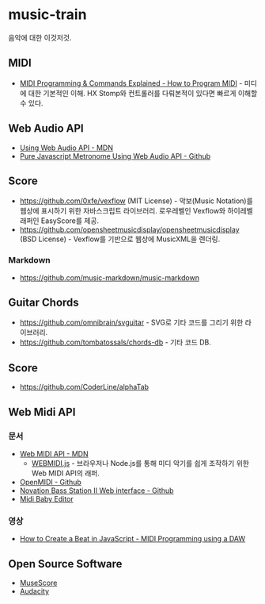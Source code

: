 # music-train

음악에 대한 이것저것.

## MIDI

* [MIDI Programming & Commands Explained - How to Program MIDI](https://www.youtube.com/watch?v=IoUtshlzCTo) - 미디에 대한 기본적인 이해. HX Stomp와 컨트롤러를 다뤄본적이 있다면 빠르게 이해할 수 있다.

## Web Audio API

* [Using Web Audio API - MDN](https://developer.mozilla.org/en-US/docs/Web/API/Web_Audio_API/Using_Web_Audio_API)
* [Pure Javascript Metronome Using Web Audio API - Github](https://github.com/scottwhudson/metronome)

## Score

* https://github.com/0xfe/vexflow (MIT License) - 악보(Music Notation)를 웹상에 표시하기 위한 자바스크립트 라이브러리. 로우레벨인 Vexflow와 하이레벨 래퍼인 EasyScore를 제공.
* https://github.com/opensheetmusicdisplay/opensheetmusicdisplay (BSD License) - Vexflow를 기반으로 웹상에 MusicXML을 렌더링.

### Markdown

* https://github.com/music-markdown/music-markdown

## Guitar Chords

* https://github.com/omnibrain/svguitar - SVG로 기타 코드를 그리기 위한 라이브러리.
* https://github.com/tombatossals/chords-db - 기타 코드 DB.

## Score

* https://github.com/CoderLine/alphaTab

## Web Midi API

### 문서

* [Web MIDI API - MDN](https://developer.mozilla.org/en-US/docs/Web/API/Web_MIDI_API)
  * [WEBMIDI.js](https://webmidijs.org/) - 브라우저나 Node.js를 통해 미디 악기를 쉽게 조작하기 위한 Web MIDI API의 래퍼.
* [OpenMIDI - Github](https://github.com/Morningstar-Engineering/openmidi)
* [Novation Bass Station II Web interface - Github](https://github.com/francoisgeorgy/BS2-Web)
* [Midi Baby Editor](https://studiocode.dev/midi-baby-editor/)

### 영상

* [How to Create a Beat in JavaScript - MIDI Programming using a DAW](https://www.youtube.com/watch?v=UI1u2bFvsE4)

## Open Source Software

* [MuseScore](https://github.com/musescore/MuseScore)
* [Audacity](https://github.com/audacity/audacity)
